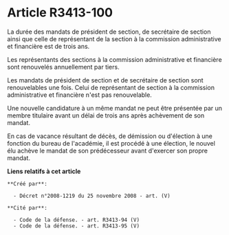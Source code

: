 # Article R3413-100

La durée des mandats de président de section, de secrétaire de section ainsi que celle de représentant de la section à la
commission administrative et financière est de trois ans.

Les représentants des sections à la commission administrative et financière sont renouvelés annuellement par tiers.

Les mandats de président de section et de secrétaire de section sont renouvelables une fois. Celui de représentant de section
à la commission administrative et financière n'est pas renouvelable.

Une nouvelle candidature à un même mandat ne peut être présentée par un membre titulaire avant un délai de trois ans après
achèvement de son mandat.

En cas de vacance résultant de décès, de démission ou d'élection à une fonction du bureau de l'académie, il est procédé à une
élection, le nouvel élu achève le mandat de son prédécesseur avant d'exercer son propre mandat.

**Liens relatifs à cet article**

	**Créé par**:

	  - Décret n°2008-1219 du 25 novembre 2008 - art. (V)

	**Cité par**:

	  - Code de la défense. - art. R3413-94 (V)
	  - Code de la défense. - art. R3413-95 (V)
